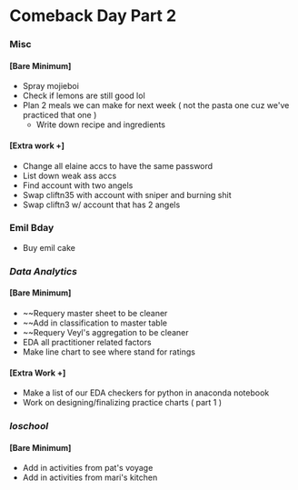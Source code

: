 # Comeback Day Part 2

### Misc
#### [Bare Minimum]
* Spray mojieboi
* Check if lemons are still good lol
* Plan 2 meals we can make for next week ( not the pasta one cuz we've practiced that one )
	* Write down recipe and ingredients
#### [Extra work +]
* Change all elaine accs to have the same password
* List down weak ass accs
* Find account with two angels
* Swap cliftn35 with account with sniper and burning shit
* Swap cliftn3 w/ account that has 2 angels

### Emil Bday
* Buy emil cake

### *Data Analytics*
#### [Bare Minimum]
* ~~Requery master sheet to be cleaner
* ~~Add in classification to master table
* ~~Requery Veyl's aggregation to be cleaner
* EDA all practitioner related factors
* Make line chart to see where stand for ratings
#### [Extra Work +]
* Make a list of our EDA checkers for python in anaconda notebook
* Work on designing/finalizing practice charts ( part 1 )

### *Ioschool*
#### [Bare Minimum]
* Add in activities from pat's voyage
* Add in activities from mari's kitchen